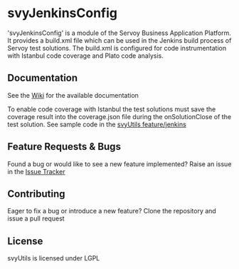 svyJenkinsConfig
========
'svyJenkinsConfig' is a module of the Servoy Business Application Platform. It provides a build.xml file which can be used in the Jenkins build process of Servoy test solutions.
The build.xml is configured for code instrumentation with Istanbul code coverage and Plato code analysis.

Documentation
-------------
See the [Wiki](https://wiki.servoy.com/display/DOCS/Using+Istanbul+to+integrate+code+coverage+report+in+Jenkins) for the available documentation

To enable code coverage with Istanbul the test solutions must save the coverage result into the coverage.json file during the onSolutionClose of the test solution.
See sample code in the [svyUtils feature/jenkins](https://github.com/Servoy/svyUtils/blob/feature/jenkins/svyUtils_test/svyUtils_test.js)

Feature Requests & Bugs
-----------------------
Found a bug or would like to see a new feature implemented? Raise an issue in the [Issue Tracker](https://github.com/Servoy/svyJenkinsConfig/issues)


Contributing
-------------
Eager to fix a bug or introduce a new feature? Clone the repository and issue a pull request


License
-------
svyUtils is licensed under LGPL
